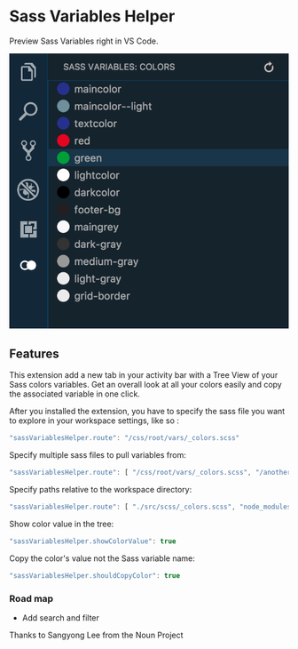 # Sass Variables Helper

Preview Sass Variables right in VS Code.

![Sass Variables Helper](https://raw.githubusercontent.com/Nkzq/sass-variables-helper/master/resources/sass-variables.png)

## Features

This extension add a new tab in your activity bar with a Tree View of your Sass colors variables.
Get an overall look at all your colors easily and copy the associated variable in one click.

After you installed the extension, you have to specify the sass file you want to explore in your workspace settings, like so :

```js
"sassVariablesHelper.route": "/css/root/vars/_colors.scss"
```

Specify multiple sass files to pull variables from:

```js
"sassVariablesHelper.route": [ "/css/root/vars/_colors.scss", "/another/file/_other-colors.scss" ]
```

Specify paths relative to the workspace directory:

```js
"sassVariablesHelper.route": [ "./src/scss/_colors.scss", "node_modules/relative/dir/_colors.scss" ]
```

Show color value in the tree:

```js
"sassVariablesHelper.showColorValue": true
```

Copy the color's value not the Sass variable name:

```js
"sassVariablesHelper.shouldCopyColor": true
```

### Road map

- Add search and filter

Thanks to Sangyong Lee from the Noun Project
